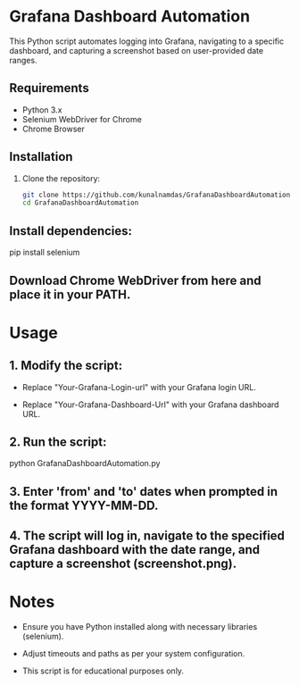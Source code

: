 # Grafana Dashboard Automation

This Python script automates logging into Grafana, navigating to a specific dashboard, and capturing a screenshot based on user-provided date ranges.

## Requirements

- Python 3.x
- Selenium WebDriver for Chrome
- Chrome Browser

## Installation

1. Clone the repository:
   ```bash
   git clone https://github.com/kunalnamdas/GrafanaDashboardAutomation.git
   cd GrafanaDashboardAutomation
   ```
   
## Install dependencies:
 
 pip install selenium


## Download Chrome WebDriver from here and place it in your PATH.


# Usage

## 1. Modify the script:

- Replace "Your-Grafana-Login-url" with your Grafana login URL.
  
- Replace "Your-Grafana-Dashboard-Url" with your Grafana dashboard URL.

##  2. Run the script:

python GrafanaDashboardAutomation.py


## 3. Enter 'from' and 'to' dates when prompted in the format YYYY-MM-DD.

## 4. The script will log in, navigate to the specified Grafana dashboard with the date range, and capture a screenshot (screenshot.png).

# Notes

- Ensure you have Python installed along with necessary libraries (selenium).

- Adjust timeouts and paths as per your system configuration.

- This script is for educational purposes only.

